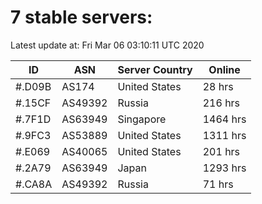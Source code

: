 # 7 stable servers:

Latest update at: Fri Mar 06 03:10:11 UTC 2020

| ID | ASN | Server Country | Online |
| -- | --- | -------------- | ------ |
| #.D09B | AS174 | United States | 28 hrs |
| #.15CF | AS49392 | Russia | 216 hrs |
| #.7F1D | AS63949 | Singapore | 1464 hrs |
| #.9FC3 | AS53889 | United States | 1311 hrs |
| #.E069 | AS40065 | United States | 201 hrs |
| #.2A79 | AS63949 | Japan | 1293 hrs |
| #.CA8A | AS49392 | Russia | 71 hrs |

